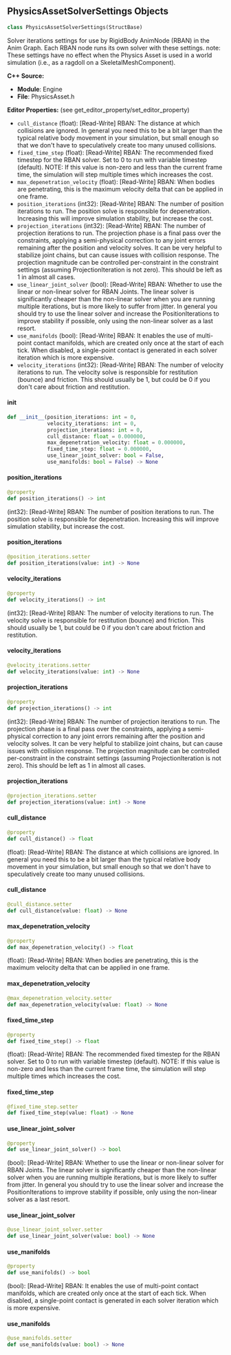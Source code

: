 ## PhysicsAssetSolverSettings Objects

```python
class PhysicsAssetSolverSettings(StructBase)
```

Solver iterations settings for use by RigidBody AnimNode (RBAN) in the Anim Graph. Each RBAN node runs its own solver with these settings.
note: These settings have no effect when the Physics Asset is used in a world simulation (i.e., as a ragdoll on a SkeletalMeshComponent).

**C++ Source:**

- **Module**: Engine
- **File**: PhysicsAsset.h

**Editor Properties:** (see get_editor_property/set_editor_property)

- ``cull_distance`` (float):  [Read-Write] RBAN: The distance at which collisions are ignored. In general you need this to be a bit larger than the typical relative body
  movement in your simulation, but small enough so that we don't have to speculatively create too many unused collisions.
- ``fixed_time_step`` (float):  [Read-Write] RBAN: The recommended fixed timestep for the RBAN solver. Set to 0 to run with variable timestep (default).
  NOTE: If this value is non-zero and less than the current frame time, the simulation will step multiple times
  which increases the cost.
- ``max_depenetration_velocity`` (float):  [Read-Write] RBAN: When bodies are penetrating, this is the maximum velocity delta that can be applied in one frame.
- ``position_iterations`` (int32):  [Read-Write] RBAN: The number of position iterations to run. The position solve is responsible for depenetration.
  Increasing this will improve simulation stability, but increase the cost.
- ``projection_iterations`` (int32):  [Read-Write] RBAN: The number of projection iterations to run. The projection phase is a final pass over the constraints, applying
  a semi-physical correction to any joint errors remaining after the position and velocity solves. It can be
  very helpful to stabilize joint chains, but can cause issues with collision response. The projection magnitude
  can be controlled per-constraint in the constraint settings (assuming ProjectionIteration is not zero).
  This should be left as 1 in almost all cases.
- ``use_linear_joint_solver`` (bool):  [Read-Write] RBAN: Whether to use the linear or non-linear solver for RBAN Joints. The linear solver is significantly cheaper than
  the non-linear solver when you are running multiple iterations, but is more likely to suffer from jitter.
  In general you should try to use the linear solver and increase the PositionIterations to improve stability if
  possible, only using the non-linear solver as a last resort.
- ``use_manifolds`` (bool):  [Read-Write] RBAN: It enables the use of multi-point contact manifolds, which are created only once at the start of each tick.
  When disabled, a single-point contact is generated in each solver iteration which is more expensive.
- ``velocity_iterations`` (int32):  [Read-Write] RBAN: The number of velocity iterations to run. The velocity solve is responsible for restitution (bounce) and friction.
  This should usually be 1, but could be 0 if you don't care about friction and restitution.

<a id="unreal.PhysicsAssetSolverSettings.__init__"></a>

#### __init__

```python
def __init__(position_iterations: int = 0,
             velocity_iterations: int = 0,
             projection_iterations: int = 0,
             cull_distance: float = 0.000000,
             max_depenetration_velocity: float = 0.000000,
             fixed_time_step: float = 0.000000,
             use_linear_joint_solver: bool = False,
             use_manifolds: bool = False) -> None
```

<a id="unreal.PhysicsAssetSolverSettings.position_iterations"></a>

#### position_iterations

```python
@property
def position_iterations() -> int
```

(int32):  [Read-Write] RBAN: The number of position iterations to run. The position solve is responsible for depenetration.
Increasing this will improve simulation stability, but increase the cost.

<a id="unreal.PhysicsAssetSolverSettings.position_iterations"></a>

#### position_iterations

```python
@position_iterations.setter
def position_iterations(value: int) -> None
```

<a id="unreal.PhysicsAssetSolverSettings.velocity_iterations"></a>

#### velocity_iterations

```python
@property
def velocity_iterations() -> int
```

(int32):  [Read-Write] RBAN: The number of velocity iterations to run. The velocity solve is responsible for restitution (bounce) and friction.
This should usually be 1, but could be 0 if you don't care about friction and restitution.

<a id="unreal.PhysicsAssetSolverSettings.velocity_iterations"></a>

#### velocity_iterations

```python
@velocity_iterations.setter
def velocity_iterations(value: int) -> None
```

<a id="unreal.PhysicsAssetSolverSettings.projection_iterations"></a>

#### projection_iterations

```python
@property
def projection_iterations() -> int
```

(int32):  [Read-Write] RBAN: The number of projection iterations to run. The projection phase is a final pass over the constraints, applying
a semi-physical correction to any joint errors remaining after the position and velocity solves. It can be
very helpful to stabilize joint chains, but can cause issues with collision response. The projection magnitude
can be controlled per-constraint in the constraint settings (assuming ProjectionIteration is not zero).
This should be left as 1 in almost all cases.

<a id="unreal.PhysicsAssetSolverSettings.projection_iterations"></a>

#### projection_iterations

```python
@projection_iterations.setter
def projection_iterations(value: int) -> None
```

<a id="unreal.PhysicsAssetSolverSettings.cull_distance"></a>

#### cull_distance

```python
@property
def cull_distance() -> float
```

(float):  [Read-Write] RBAN: The distance at which collisions are ignored. In general you need this to be a bit larger than the typical relative body
movement in your simulation, but small enough so that we don't have to speculatively create too many unused collisions.

<a id="unreal.PhysicsAssetSolverSettings.cull_distance"></a>

#### cull_distance

```python
@cull_distance.setter
def cull_distance(value: float) -> None
```

<a id="unreal.PhysicsAssetSolverSettings.max_depenetration_velocity"></a>

#### max_depenetration_velocity

```python
@property
def max_depenetration_velocity() -> float
```

(float):  [Read-Write] RBAN: When bodies are penetrating, this is the maximum velocity delta that can be applied in one frame.

<a id="unreal.PhysicsAssetSolverSettings.max_depenetration_velocity"></a>

#### max_depenetration_velocity

```python
@max_depenetration_velocity.setter
def max_depenetration_velocity(value: float) -> None
```

<a id="unreal.PhysicsAssetSolverSettings.fixed_time_step"></a>

#### fixed_time_step

```python
@property
def fixed_time_step() -> float
```

(float):  [Read-Write] RBAN: The recommended fixed timestep for the RBAN solver. Set to 0 to run with variable timestep (default).
NOTE: If this value is non-zero and less than the current frame time, the simulation will step multiple times
which increases the cost.

<a id="unreal.PhysicsAssetSolverSettings.fixed_time_step"></a>

#### fixed_time_step

```python
@fixed_time_step.setter
def fixed_time_step(value: float) -> None
```

<a id="unreal.PhysicsAssetSolverSettings.use_linear_joint_solver"></a>

#### use_linear_joint_solver

```python
@property
def use_linear_joint_solver() -> bool
```

(bool):  [Read-Write] RBAN: Whether to use the linear or non-linear solver for RBAN Joints. The linear solver is significantly cheaper than
the non-linear solver when you are running multiple iterations, but is more likely to suffer from jitter.
In general you should try to use the linear solver and increase the PositionIterations to improve stability if
possible, only using the non-linear solver as a last resort.

<a id="unreal.PhysicsAssetSolverSettings.use_linear_joint_solver"></a>

#### use_linear_joint_solver

```python
@use_linear_joint_solver.setter
def use_linear_joint_solver(value: bool) -> None
```

<a id="unreal.PhysicsAssetSolverSettings.use_manifolds"></a>

#### use_manifolds

```python
@property
def use_manifolds() -> bool
```

(bool):  [Read-Write] RBAN: It enables the use of multi-point contact manifolds, which are created only once at the start of each tick.
When disabled, a single-point contact is generated in each solver iteration which is more expensive.

<a id="unreal.PhysicsAssetSolverSettings.use_manifolds"></a>

#### use_manifolds

```python
@use_manifolds.setter
def use_manifolds(value: bool) -> None
```

<a id="unreal.SolverIterations"></a>